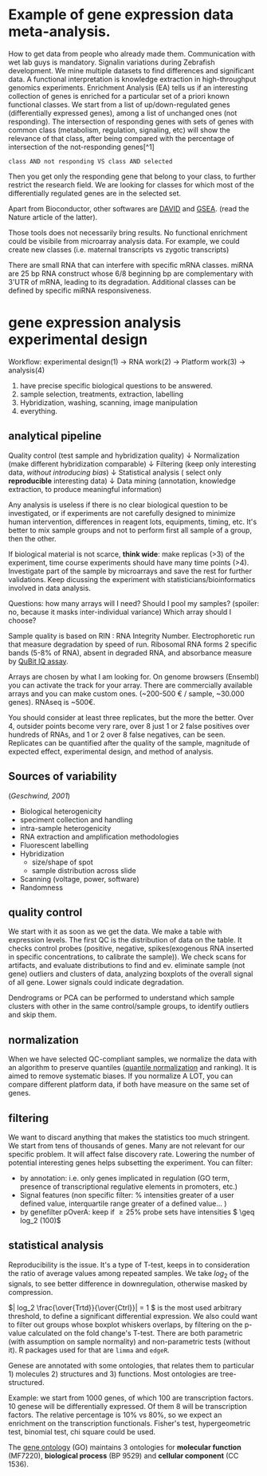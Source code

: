 # Example of gene expression data meta-analysis.

How to get data from people who already made them. Communication with wet lab guys is mandatory. Signalin variations during Zebrafish development. We mine multiple datasets to find differences and significant data. A functional interpretation is knowledge extraction in high-throughput genomics experiments. Enrichment Analysis (EA) tells us if an interesting collection of genes is enriched for a particular set of a priori known functional classes. We start from a list of up/down-regulated genes (differentially expressed genes), among a list of unchanged ones (not responding). The intersection of responding genes with sets of genes with common class (metabolism, regulation, signaling, etc) will show the relevance of that class, after being compared with the percentage of intersection of the not-responding genes[^1] 

`class AND not responding VS class AND selected` 

Then you get only the responding gene that belong to your class, to further restrict the research field. We are looking for classes for which most of the differentially regulated genes are in the selected set.

Apart from Bioconductor, other softwares are [DAVID](david.abcc.ncifcrf.gov) and [GSEA](http://software.broadinstitute.org/gsea/index.jsp).  (read the Nature article of the latter). 

Those tools does not necessarily bring results. No functional enrichment could be visibile from microarray analysis data. For example, we could create new classes (i.e. maternal transcripts vs zygotic transcripts)

There are small RNA that can interfere with specific mRNA classes. miRNA are 25 bp RNA construct whose 6/8 beginning bp are complementary with 3'UTR of mRNA, leading to its degradation. Additional classes can be defined by specific miRNA responsiveness. 

# gene expression analysis experimental design



Workflow: experimental design(1) $\rightarrow$ RNA work(2) $\rightarrow$ Platform work(3) $\rightarrow$ analysis(4)

1) have precise specific biological questions to be answered.
2) sample selection, treatments, extraction, labelling
3) Hybridization, washing, scanning, image manipulation
4) everything.

## analytical pipeline

Quality control (test sample and hybridization quality)
$\downarrow$ 
Normalization (make different hybridization comparable)
$\downarrow$ 
Filtering (keep only interesting data, *without introducing bias*)
$\downarrow$ 
Statistical analysis ( select only **reproducible** interesting data)
$\downarrow$ 
Data mining (annotation, knowledge extraction, to produce meaningful information)

Any analysis is useless if there is no clear biological question to be investigated, or if experiments are not carefully designed to minimize human intervention, differences in reagent lots, equipments, timing, etc. It's better to mix sample groups and not to perform first all sample of a group, then the other.

If biological material is not scarce, **think wide**: make replicas (>3) of the experiment, time course experiments should have many time points (>4). Investigate part of the sample by microarrays and save the rest for further validations. Keep dicussing the experiment with statisticians/bioinformatics involved in data analysis.

Questions: how many arrays will I need? 
Should I pool my samples? (spoiler: no, because it masks inter-individual variance) 
Which array should I choose?

Sample quality is based on RIN : RNA Integrity Number. Electrophoretic run that measure degradation by speed of run. Ribosomal RNA forms 2 specific bands (5-8% of RNA), absent in degraded RNA, and absorbance measure by [QuBit IQ assay](https://www.thermofisher.com/it/en/home/industrial/spectroscopy-elemental-isotope-analysis/molecular-spectroscopy/fluorometers/qubit/qubit-assays/qubit-rna-iq-assay.html). 

Arrays are chosen by what I am looking for. On genome browsers (Ensembl) you can activate the track for your array. There are commercially available arrays and you can make custom ones. (~200-500 € / sample, ~30.000 genes).  RNAseq is ~500€. 

You should consider at least three replicates, but the more the better. Over 4, outsider points become very rare, over 8 just 1 or 2 false positives over hundreds of RNAs, and 1 or 2 over 8 false negatives, can be seen. Replicates can be quantified after the quality of the sample, magnitude of expected effect, experimental design, and method of analysis.

## Sources of variability

(*Geschwind, 2001*)

* Biological heterogenicity
* speciment collection and handling
* intra-sample heterogenicity
* RNA extraction and amplification methodologies
* Fluorescent labelling
* Hybridization
  * size/shape of spot
  * sample distribution across slide
* Scanning (voltage, power, software)
* Randomness

## quality control

We start with it as soon as we get the data. We make a table with expression levels. The first QC is the distribution of data on the table. It checks control probes (positive, negative, spikes(exogenous RNA inserted in specific concentrations, to calibrate the sample)). We check scans for artifacts, and evaluate distributions to find and ev. eliminate sample (not gene) outliers and clusters of data, analyzing boxplots of the overall signal of all gene. Lower signals could indicate degradation.

Dendrograms or PCA can be performed to understand which sample clusters with other in the same control/sample groups, to identify outliers and skip them.

## normalization

When we have selected QC-compliant samples, we normalize the data with an algorithm to preserve quantiles ([quantile normalization](https://en.wikipedia.org/wiki/Quantile_normalization) and ranking).  It is aimed to remove systematic biases. If you normalize A LOT, you can compare different platform data, if both have measure on the same set of genes. 

## filtering

We want to discard anything that makes the statistics too much stringent. We start from tens of thousands of genes. Many are not relevant for our specific problem. It will affect false discovery rate. Lowering the number of potential interesting genes helps subsetting the experiment. You can filter:

* by annotation: i.e. only genes implicated in regulation (GO term, presence of transcriptional regulative elements in promoters, etc.)
* Signal features (non specific filter: % intensities greater of a user defined value, interquartile range greater of a defined value... )
* by genefilter pOverA: keep if $\geq 25\%$ probe sets have intensities $ \geq log_2 (100)$ 

## statistical analysis

Reproducibility is the issue. It's a type of T-test, keeps in to consideration the ratio of average values among repeated samples. We take $log_2$ of the signals, to see better difference in downregulation, otherwise masked by compression.

$| log_2 \frac{\over{Trtd}}{\over{Ctrl}}| = 1 $ is the most used arbitrary threshold, to define a significant differential expression. We also could want to filter out groups whose boxplot whiskers overlaps, by filtering on the p-value calculated on the fold change's T-test. There are both parametric (with assumption on sample normality) and non-parametric tests (without it). R packages used for that are `limma` and `edgeR`. 

Genese are annotated with some ontologies, that relates them to particular 1) molecules 2) structures and 3) functions. Most ontologies are tree-structured. 

Example: we start from 1000 genes, of which 100 are transcription factors. 10 genese will be differentially expressed. Of them 8 will be transcription factors. The relative percentage is 10% vs 80%, so we expect an enrichment on the transcription functionals. Fisher's test, hypergeometric test, binomial test, chi square could be used.

The [gene ontology](http://www.geneontology.org) (GO) maintains 3 ontologies for **molecular function** (MF7220), **biological process** (BP 9529) and **cellular component** (CC 1536). 



